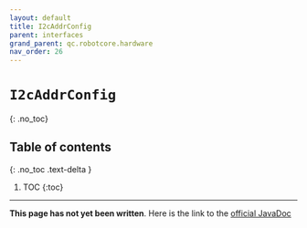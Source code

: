 ```yaml
---
layout: default
title: I2cAddrConfig
parent: interfaces
grand_parent: qc.robotcore.hardware
nav_order: 26
---
```

# `I2cAddrConfig`
{: .no_toc}

## Table of contents
{: .no_toc .text-delta }

1. TOC
{:toc}
---
**This page has not yet been written**. Here is the link to the [official JavaDoc](https://ftctechnh.github.io/ftc_app/doc/javadoc/com/qualcomm/robotcore/hardware/I2cAddrConfig.html)
        